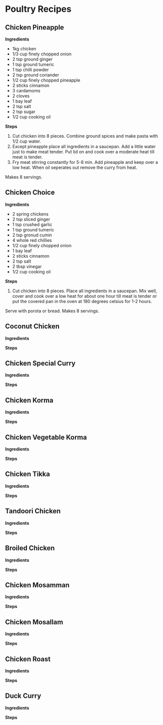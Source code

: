 # Poultry Recipes

## Chicken Pineapple

**Ingredients**

- 1kg chicken
- 1/3 cup finely chopped onion
- 2 tsp ground ginger
- 1 tsp ground tumeric
- 1 tsp chilli powder
- 2 tsp ground coriander
- 1/2 cup finely chopped pineapple
- 2 sticks cinnamon
- 3 cardamoms
- 2 cloves
- 1 bay leaf
- 2 tsp salt
- 2 tsp sugar
- 1/2 cup cooking oil

**Steps**

1. Cut chicken into 8 pieces. Combine ground spices and make pasta with 1/2 cup water.
2. Except pineapple place all ingredients in a saucepan. Add a little water just to make meat tender. Put lid on and cook over a moderate heat till meat is tender.
3. Fry meat stirring constantly for 5-8 min. Add pineapple and keep over a low heat. When oil seperates out remove the curry from heat.

Makes 8 servings.

## Chicken Choice

**Ingredients**

- 2 spring chickens
- 2 tsp sliced ginger
- 1 tsp crushed garlic
- 1 tsp ground tumeric
- 2 tsp gronud cumin
- 4 whole red chillies
- 1/2 cup finely chopped onion
- 1 bay leaf
- 2 sticks cinnamon
- 2 tsp salt
- 2 tbsp vinegar 
- 1/2 cup cooking oil

**Steps**

1. Cut chicken into 8 pieces. Place all ingredients in a saucepan. Mix well, cover and cook over a low heat for about one hour till meat is tender or put the covered pan in the oven at 180 degrees celsius for 1-2 hours.

Serve with porota or bread. Makes 8 servings.

## Coconut Chicken

**Ingredients**

**Steps**

## Chicken Special Curry

**Ingredients**

**Steps**

## Chicken Korma

**Ingredients**

**Steps**

## Chicken Vegetable Korma

**Ingredients**

**Steps**

## Chicken Tikka

**Ingredients**

**Steps**

## Tandoori Chicken

**Ingredients**

**Steps**

## Broiled Chicken

**Ingredients**

**Steps**

## Chicken Mosamman

**Ingredients**

**Steps**

## Chicken Mosallam

**Ingredients**

**Steps**

## Chicken Roast

**Ingredients**

**Steps**

## Duck Curry

**Ingredients**

**Steps**

